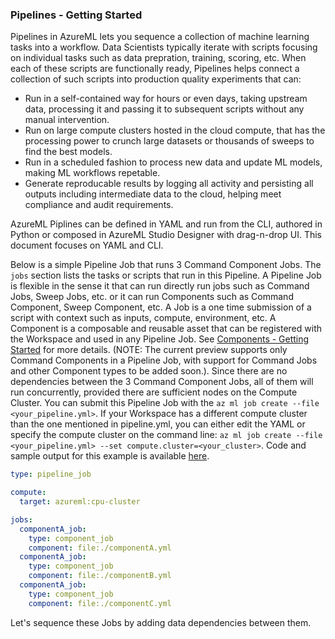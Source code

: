 
### Pipelines - Getting Started

Pipelines in AzureML lets you sequence a collection of machine learning tasks into a workflow. Data Scientists typically iterate with scripts focusing on individual tasks such as data prepration, training, scoring, etc. When each of these scripts are functionally ready, Pipelines helps connect a collection of such scripts into production quality experiments that can:
* Run in a self-contained way for hours or even days, taking upstream data, processing it and passing it to subsequent scripts without any manual intervention.
* Run on large compute clusters hosted in the cloud compute, that has the processing power to crunch large datasets or thousands of sweeps to find the best models.
* Run in a scheduled fashion to process new data and update ML models, making ML workflows repetable. 
* Generate reproducable results by logging all activity and persisting all outputs including intermediate data to the cloud, helping meet compliance and audit requirements. 

AzureML Piplines can be defined in YAML and run from the CLI, authored in Python or composed in AzureML Studio Designer with drag-n-drop UI. This document focuses on YAML and CLI.

Below is a simple Pipeline Job that runs 3 Command Component Jobs. The `jobs` section lists the tasks or scripts that run in this Pipeline. A Pipeline Job is flexible in the sense it that can run directly run jobs such as Command Jobs, Sweep Jobs, etc. or it can run Components such as Command Component, Sweep Component, etc. A Job is a one time submission of a script with context such as inputs, compute, environment, etc. A Component is a composable and reusable asset that can be registered with the Workspace and used in any Pipeline Job. See [Components - Getting Started](https://github.com/ManojBableshwar/AzureML/blob/master/docs/components.md) for more details. (NOTE: The current preview supports only Command Components in a Pipeline Job, with support for Command Jobs and other Component types to be added soon.). Since there are no dependencies between the 3 Command Component Jobs, all of them will run concurrently, provided there are sufficient nodes on the Compute Cluster. You can submit this Pipeline Job with the `az ml job create --file <your_pipeline.yml>`. If your Workspace has a different compute cluster than the one mentioned in pipeline.yml, you can either edit the YAML or specify the compute cluster on the command line: `az ml job create --file <your_pipeline.yml> --set compute.cluster=<your_cluster>`. Code and sample output for this example is available [here](https://github.com/ManojBableshwar/AzureML/tree/master/samples/3a_basic_pipeline).

```yaml
type: pipeline_job

compute:
  target: azureml:cpu-cluster

jobs:
  componentA_job:
    type: component_job
    component: file:./componentA.yml
  componentA_job:
    type: component_job
    component: file:./componentB.yml
  componentA_job:
    type: component_job
    component: file:./componentC.yml
```

Let's sequence these Jobs by adding data dependencies between them. 


